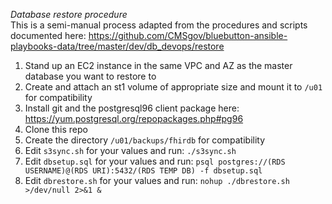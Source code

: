 *Database restore procedure*  
This is a semi-manual process adapted from the procedures and scripts documented here: https://github.com/CMSgov/bluebutton-ansible-playbooks-data/tree/master/dev/db_devops/restore  

1. Stand up an EC2 instance in the same VPC and AZ as the master database you want to restore to
2. Create and attach an st1 volume of appropriate size and mount it to `/u01` for compatibility
3. Install git and the postgresql96 client package here: https://yum.postgresql.org/repopackages.php#pg96
4. Clone this repo
5. Create the directory `/u01/backups/fhirdb` for compatibility
6. Edit `s3sync.sh` for your values and run: `./s3sync.sh`
7. Edit `dbsetup.sql` for your values and run: `psql postgres://(RDS USERNAME)@(RDS URI):5432/(RDS TEMP DB) -f dbsetup.sql`
8. Edit `dbrestore.sh` for your values and run: `nohup ./dbrestore.sh >/dev/null 2>&1 &`